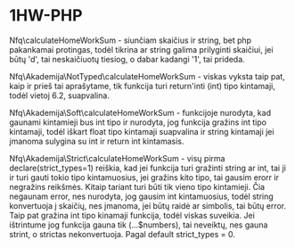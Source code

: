 # 1HW-PHP

Nfq\calculateHomeWorkSum - siunčiam skaičius ir string, bet php pakankamai protingas, todėl tikrina ar string galima prilyginti
skaičiui, jei būtų 'd', tai neskaičiuotų tiesiog, o dabar kadangi '1', tai prideda.

Nfq\Akademija\NotTyped\calculateHomeWorkSum - viskas vyksta taip pat, kaip ir prieš tai aprašytame, tik funkcija turi return'inti (int) 
tipo kintamaji, todėl vietoj 6.2, suapvalina.

Nfq\Akademija\Soft\calculateHomeWorkSum - funkcijoje nurodyta, kad gaunami kintamieji bus int tipo ir nurodyta, jog funkcija gražins
int tipo kintamaji, todėl iškart float tipo kintamaji suapvalina ir string kintamaji jei įmanoma sulygina su int ir return int kintamasis.

Nfq\Akademija\Strict\calculateHomeWorkSum - visų pirma declare(strict_types=1) reiškia, kad jei funkcija turi gražinti string ar int, tai 
ji ir turi gauti tokio tipo kintamuosius, jei gražins kito tipo, tai gausim erorr ir negražins reikšmės. Kitaip tariant turi būti tik vieno tipo 
kintamieji. Čia negaunam error, nes nurodyta, jog gausim int kintamuosius, todėl string konvertuoja į skaičių, nes įmanoma, jei būtų raidė
ar simbolis, tai būtų error. Taip pat gražina int tipo kinamaji funkcija, todėl viskas suveikia. Jei ištrintume jog funkcija gauna tik 
(...$numbers), tai neveiktų, nes gauna strint, o strictas nekonvertuoja. Pagal default strict_types = 0. 
